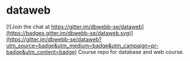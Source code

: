 # dataweb

[![Join the chat at https://gitter.im/dbwebb-se/dataweb](https://badges.gitter.im/dbwebb-se/dataweb.svg)](https://gitter.im/dbwebb-se/dataweb?utm_source=badge&utm_medium=badge&utm_campaign=pr-badge&utm_content=badge)
Course repo for database and web course.
